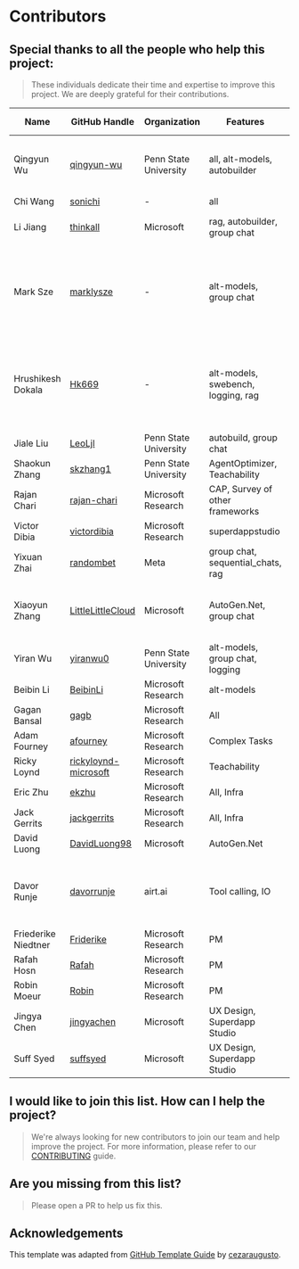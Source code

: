 # Contributors

## Special thanks to all the people who help this project:
> These individuals dedicate their time and expertise to improve this project. We are deeply grateful for their contributions.

| Name | GitHub Handle | Organization | Features | Roadmap Lead | Additional  Information |
|---|---|---|---|---|---|
| Qingyun Wu | [qingyun-wu](https://github.com/qingyun-wu) | Penn State University | all, alt-models, autobuilder | Yes | Available most of the time (US Eastern Time) |
| Chi Wang | [sonichi](https://github.com/sonichi) | - | all | Yes | |
| Li Jiang | [thinkall](https://github.com/thinkall) | Microsoft | rag, autobuilder, group chat | Yes | [Issue #1657](https://github.com/SuperDappAI/superdappstudio/issues/1657) - Beijing, GMT+8 |
| Mark Sze | [marklysze](https://github.com/marklysze) | - | alt-models, group chat | No | Generally available (Sydney, AU time) - Group Chat "auto" speaker selection |
| Hrushikesh Dokala | [Hk669](https://github.com/Hk669) | - | alt-models, swebench, logging, rag | No | [Issue #2946](https://github.com/SuperDappAI/superdappstudio/issues/2946), [Pull Request #2933](https://github.com/SuperDappAI/superdappstudio/pull/2933) - Available most of the time (India, GMT+5:30) |
| Jiale Liu | [LeoLjl](https://github.com/LeoLjl) | Penn State University | autobuild, group chat | No | |
| Shaokun Zhang | [skzhang1](https://github.com/skzhang1) | Penn State University | AgentOptimizer, Teachability            | Yes | [Issue #521](https://github.com/SuperDappAI/superdappstudio/issues/521)                         |
| Rajan Chari | [rajan-chari](https://github.com/rajan-chari) | Microsoft Research | CAP, Survey of other frameworks | No | |
| Victor Dibia | [victordibia](https://github.com/victordibia) | Microsoft Research | superdappstudio | Yes | [Issue #737](https://github.com/SuperDappAI/superdappstudio/issues/737) |
| Yixuan Zhai | [randombet](https://github.com/randombet) | Meta | group chat, sequential_chats, rag       | No | |
| Xiaoyun Zhang | [LittleLittleCloud](https://github.com/LittleLittleCloud) | Microsoft | AutoGen.Net, group chat | Yes | [Backlog - AutoGen.Net](https://github.com/SuperDappAI/superdappstudio/issues) - Available most of the time (PST) |
| Yiran Wu | [yiranwu0](https://github.com/yiranwu0) | Penn State University | alt-models, group chat, logging | Yes | |
| Beibin Li | [BeibinLi](https://github.com/BeibinLi) | Microsoft Research | alt-models | Yes | |
| Gagan Bansal | [gagb](https://github.com/gagb) | Microsoft Research |  All | | |
| Adam Fourney | [afourney](https://github.com/afourney) | Microsoft Research |  Complex Tasks | | |
| Ricky Loynd | [rickyloynd-microsoft](https://github.com/rickyloynd-microsoft) | Microsoft Research | Teachability | | |
| Eric Zhu | [ekzhu](https://github.com/ekzhu) | Microsoft Research |  All, Infra | | |
| Jack Gerrits | [jackgerrits](https://github.com/jackgerrits) | Microsoft Research |  All, Infra | | |
| David Luong | [DavidLuong98](https://github.com/DavidLuong98) | Microsoft | AutoGen.Net | | |
| Davor Runje | [davorrunje](https://github.com/davorrunje) | airt.ai | Tool calling, IO | | Available most of the time (Central European Time) |
| Friederike Niedtner | [Friderike](https://www.microsoft.com/en-us/research/people/fniedtner/) | Microsoft Research | PM | | |
| Rafah Hosn | [Rafah](https://www.microsoft.com/en-us/research/people/raaboulh/) | Microsoft Research | PM | | |
| Robin Moeur | [Robin](https://www.linkedin.com/in/rmoeur/) | Microsoft Research | PM | | |
| Jingya Chen | [jingyachen](https://github.com/JingyaChen) | Microsoft | UX Design, Superdapp Studio | | |
| Suff Syed | [suffsyed](https://github.com/suffsyed) | Microsoft | UX Design, Superdapp Studio | | |

## I would like to join this list. How can I help the project?
> We're always looking for new contributors to join our team and help improve the project. For more information, please refer to our [CONTRIBUTING](https://microsoft.github.io/autogen/docs/contributor-guide/contributing) guide.


## Are you missing from this list?
> Please open a PR to help us fix this.


## Acknowledgements
This template was adapted from [GitHub Template Guide](https://github.com/cezaraugusto/github-template-guidelines/blob/master/.github/CONTRIBUTORS.md) by [cezaraugusto](https://github.com/cezaraugusto).
